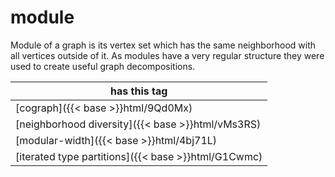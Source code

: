 # module

Module of a graph is its vertex set which has the same neighborhood with all vertices outside of it. As modules have a very regular structure they were used to create useful graph decompositions.

| has this tag |
| --- |
| [cograph]({{< base >}}html/9Qd0Mx) |
| [neighborhood diversity]({{< base >}}html/vMs3RS) |
| [modular-width]({{< base >}}html/4bj71L) |
| [iterated type partitions]({{< base >}}html/G1Cwmc) |